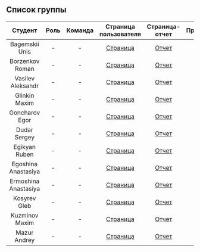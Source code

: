 
## Список группы

| Студент | Роль | Команда | Страница пользователя | Страница-отчет | Проект | Лаб 1 | Лаб 2 | Лаб 3 |
| :---:   | :-:  |   :-:   |   :-:    |  :-: |  :-:   |    :-:   |   :-:    |    :-:    |
| Bagemskii Unis | - | - | [Страница](https://github.com/shprechen) | [Отчет](https://shprechen.github.io) | - | - | - | - |
| Borzenkov Roman | - | - | [Страница](https://github.com/idm-19-01-antonov) | [Отчет](https://idm-19-01-antonov.github.io) | - | - | - | - |
| Vasilev Aleksandr | - | - | [Страница](https://github.com/Qwer1ty7) | [Отчет](https://arzhannikovdmitry.github.io) | - | - | - | - |
| Glinkin Maxim | - | - | [Страница](https://github.com/maximglin) | [Отчет](https://shprechen.github.io) | - | - | - | - |
| Goncharov Egor | - | - | [Страница](https://github.com/shprechen) | [Отчет](https://shprechen.github.io) | - | - | - | - |
| Dudar Sergey | - | - | [Страница](https://github.com/dudar-sergey) | [Отчет](https://shprechen.github.io) | - | - | - | - |
| Egikyan Ruben | - | - | [Страница](https://github.com/shprechen) | [Отчет](https://shprechen.github.io) | - | - | - | - |
| Egoshina Anastasiya | - | - | [Страница](https://github.com/shprechen) | [Отчет](https://shprechen.github.io) | - | - | - | - |
| Ermoshina Anastasiya | - | - | [Страница](https://github.com/shprechen) | [Отчет](https://shprechen.github.io) | - | - | - | - |
| Kosyrev Gleb | - | - | [Страница](https://github.com/Berserker-Of-Akihabara) | [Отчет](https://shprechen.github.io) | - | - | - | - |
| Kuzminov Maxim | - | - | [Страница](https://github.com/shprechen) | [Отчет](https://shprechen.github.io) | - | - | - | - |
| Mazur Andrey | - | - | [Страница](https://github.com/shprechen) | [Отчет](https://shprechen.github.io) | - | - | - | - |